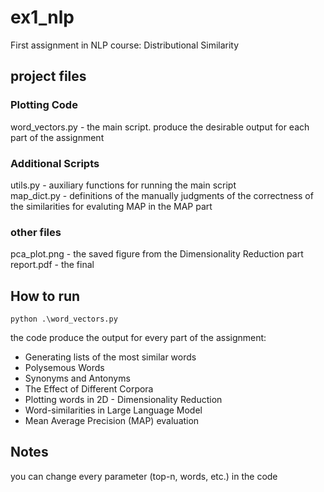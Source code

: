 # ex1_nlp
First assignment in NLP course: Distributional Similarity

## project files
### Plotting Code
word_vectors.py - the main script. produce the desirable output for each part of the assignment
### Additional Scripts
utils.py - auxiliary functions for running the main script  
map_dict.py - definitions of the manually judgments of the correctness of the similarities for evaluting MAP in the MAP part
### other files
pca_plot.png - the saved figure from the Dimensionality Reduction part  
report.pdf - the final 

How to run
----------
```
python .\word_vectors.py
```

the code produce the output for every part of the assignment:
* Generating lists of the most similar words
* Polysemous Words
* Synonyms and Antonyms
* The Effect of Different Corpora
* Plotting words in 2D - Dimensionality Reduction
* Word-similarities in Large Language Model
* Mean Average Precision (MAP) evaluation

Notes
----------
you can change every parameter (top-n, words, etc.) in the code
